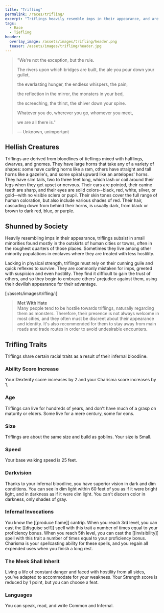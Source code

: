 ```yaml
---
title: "Trifling"
permalink: /races/trifling/
excerpt: "Triflings heavily resemble imps in their appearance, and are commonly greeted with suspicion and hostility."
tags:
  - Race
  - Tiefling
header:
  overlay_image: /assets/images/trifling/header.png
  teaser: /assets/images/trifling/header.jpg
---
```


> "We're not the exception, but the rule.
>
> The rivers upon which bridges are built, the ale you pour down your gullet,
>
> the everlasting hunger, the endless whispers, the pain,
>
> the reflection in the mirror, the monsters in your bed,
>
> the screeching, the thirst, the shiver down your spine.
>
> Whatever you do, wherever you go, whomever you meet,
>
> we are all there is."
>
> — Unknown, unimportant

## Hellish Creatures
Triflings are derived from bloodlines of tieflings mixed with halflings, dwarves, and gnomes. They have large horns that take any of a variety of shapes: some have curling horns like a ram, others have straight and tall horns like a gazelle's, and some spiral upward like an antelopes' horns. They have slim tails, two to three feet long, which lash or coil around their legs when they get upset or nervous. Their ears are pointed, their canine teeth are sharp, and their eyes are solid colors--black, red, white, silver, or gold--with no visible sclera or pupil. Their skin tones cover the full range of human coloration, but also include various shades of red. Their hair, cascading down from behind their horns, is usually dark, from black or brown to dark red, blue, or purple.

## Shunned by Society
Heavily resembling imps in their appearance, triflings subsist in small minorities found mostly in the outskirts of human cities or towns, often in the roughest quarters of those places. Sometimes they live among other minority populations in enclaves where they are treated with less hostility.

Lacking in physical strength, triflings must rely on their cunning guile and quick reflexes to survive. They are commonly mistaken for imps, greeted with suspicion and even hostility. They find it difficult to gain the trust of others, and so they begin to embrace others' prejudice against them, using their devilish appearance for their advantage.

[:/assets/images/trifling/:]

> **Met With Hate** \
Many people tend to be hostile towards triflings, naturally regarding them as monsters. Therefore, their presence is not always welcome in most cities, and they often must be discreet about their appearance and identity. It's also recommended for them to stay away from main roads and trade routes in order to avoid undesirable encounters.

## Trifling Traits
Triflings share certain racial traits as a result of their infernal bloodline.

### Ability Score Increase
Your Dexterity score increases by 2 and your Charisma score increases by 1.

### Age
Triflings can live for hundreds of years, and don't have much of a grasp on maturity or elders. Some live for a mere century, some for eons.

### Size
Triflings are about the same size and build as goblins. Your size is Small.

### Speed
Your base walking speed is 25 feet.

### Darkvision
Thanks to your infernal bloodline, you have superior vision in dark and dim conditions. You can see in dim light within 60 feet of you as if it were bright light, and in darkness as if it were dim light. You can't discern color in darkness, only shades of gray.

### Infernal Invocations
You know the [[produce flame]] cantrip. When you reach 3rd level, you can cast the [[disguise self]] spell with this trait a number of times equal to your proficiency bonus. When you reach 5th level, you can cast the [[invisibility]] spell with this trait a number of times equal to your proficiency bonus. Charisma is your spellcasting ability for these spells, and you regain all expended uses when you finish a long rest.

### The Meek Shall Inherit
Living a life of constant danger and faced with hostility from all sides, you've adapted to accommodate for your weakness. Your Strength score is reduced by 1 point, but you can choose a feat.

### Languages
You can speak, read, and write Common and Infernal.
